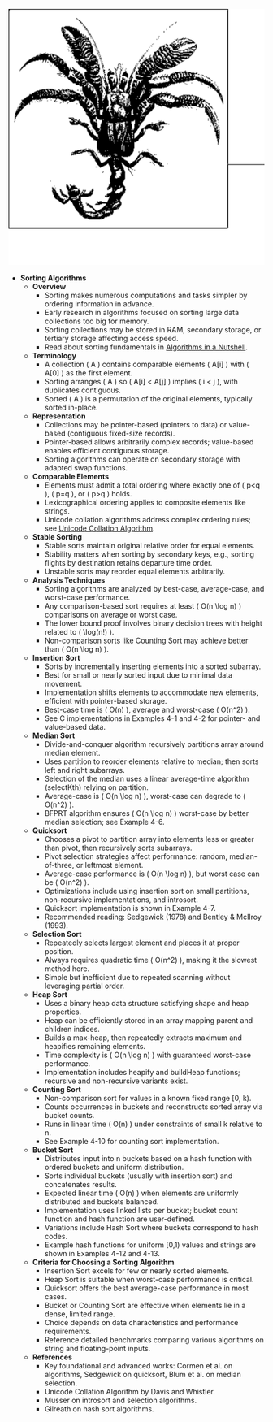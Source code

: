 ![AN-ch04-sorting](AN-ch04-sorting.best.png)

- **Sorting Algorithms**
  - **Overview**
    - Sorting makes numerous computations and tasks simpler by ordering information in advance.
    - Early research in algorithms focused on sorting large data collections too big for memory.
    - Sorting collections may be stored in RAM, secondary storage, or tertiary storage affecting access speed.
    - Read about sorting fundamentals in [Algorithms in a Nutshell](https://www.oreilly.com/library/view/algorithms-in-a/9780596516246/).
  - **Terminology**
    - A collection \( A \) contains comparable elements \( A[i] \) with \( A[0] \) as the first element.
    - Sorting arranges \( A \) so \( A[i] < A[j] \) implies \( i < j \), with duplicates contiguous.
    - Sorted \( A \) is a permutation of the original elements, typically sorted in-place.
  - **Representation**
    - Collections may be pointer-based (pointers to data) or value-based (contiguous fixed-size records).
    - Pointer-based allows arbitrarily complex records; value-based enables efficient contiguous storage.
    - Sorting algorithms can operate on secondary storage with adapted swap functions.
  - **Comparable Elements**
    - Elements must admit a total ordering where exactly one of \( p<q \), \( p=q \), or \( p>q \) holds.
    - Lexicographical ordering applies to composite elements like strings.
    - Unicode collation algorithms address complex ordering rules; see [Unicode Collation Algorithm](http://unicode.org/reports/tr10/).
  - **Stable Sorting**
    - Stable sorts maintain original relative order for equal elements.
    - Stability matters when sorting by secondary keys, e.g., sorting flights by destination retains departure time order.
    - Unstable sorts may reorder equal elements arbitrarily.
  - **Analysis Techniques**
    - Sorting algorithms are analyzed by best-case, average-case, and worst-case performance.
    - Any comparison-based sort requires at least \( O(n \log n) \) comparisons on average or worst case.
    - The lower bound proof involves binary decision trees with height related to \( \log(n!) \).
    - Non-comparison sorts like Counting Sort may achieve better than \( O(n \log n) \). 
  - **Insertion Sort**
    - Sorts by incrementally inserting elements into a sorted subarray.
    - Best for small or nearly sorted input due to minimal data movement.
    - Implementation shifts elements to accommodate new elements, efficient with pointer-based storage.
    - Best-case time is \( O(n) \), average and worst-case \( O(n^2) \).
    - See C implementations in Examples 4-1 and 4-2 for pointer- and value-based data.
  - **Median Sort**
    - Divide-and-conquer algorithm recursively partitions array around median element.
    - Uses partition to reorder elements relative to median; then sorts left and right subarrays.
    - Selection of the median uses a linear average-time algorithm (selectKth) relying on partition.
    - Average-case is \( O(n \log n) \), worst-case can degrade to \( O(n^2) \).
    - BFPRT algorithm ensures \( O(n \log n) \) worst-case by better median selection; see Example 4-6.
  - **Quicksort**
    - Chooses a pivot to partition array into elements less or greater than pivot, then recursively sorts subarrays.
    - Pivot selection strategies affect performance: random, median-of-three, or leftmost element.
    - Average-case performance is \( O(n \log n) \), but worst case can be \( O(n^2) \).
    - Optimizations include using insertion sort on small partitions, non-recursive implementations, and introsort.
    - Quicksort implementation is shown in Example 4-7.
    - Recommended reading: Sedgewick (1978) and Bentley & McIlroy (1993).
  - **Selection Sort**
    - Repeatedly selects largest element and places it at proper position.
    - Always requires quadratic time \( O(n^2) \), making it the slowest method here.
    - Simple but inefficient due to repeated scanning without leveraging partial order.
  - **Heap Sort**
    - Uses a binary heap data structure satisfying shape and heap properties.
    - Heap can be efficiently stored in an array mapping parent and children indices.
    - Builds a max-heap, then repeatedly extracts maximum and heapifies remaining elements.
    - Time complexity is \( O(n \log n) \) with guaranteed worst-case performance.
    - Implementation includes heapify and buildHeap functions; recursive and non-recursive variants exist.
  - **Counting Sort**
    - Non-comparison sort for values in a known fixed range [0, k).
    - Counts occurrences in buckets and reconstructs sorted array via bucket counts.
    - Runs in linear time \( O(n) \) under constraints of small k relative to n.
    - See Example 4-10 for counting sort implementation.
  - **Bucket Sort**
    - Distributes input into n buckets based on a hash function with ordered buckets and uniform distribution.
    - Sorts individual buckets (usually with insertion sort) and concatenates results.
    - Expected linear time \( O(n) \) when elements are uniformly distributed and buckets balanced.
    - Implementation uses linked lists per bucket; bucket count function and hash function are user-defined.
    - Variations include Hash Sort where buckets correspond to hash codes.
    - Example hash functions for uniform [0,1) values and strings are shown in Examples 4-12 and 4-13.
  - **Criteria for Choosing a Sorting Algorithm**
    - Insertion Sort excels for few or nearly sorted elements.
    - Heap Sort is suitable when worst-case performance is critical.
    - Quicksort offers the best average-case performance in most cases.
    - Bucket or Counting Sort are effective when elements lie in a dense, limited range.
    - Choice depends on data characteristics and performance requirements.
    - Reference detailed benchmarks comparing various algorithms on string and floating-point inputs.
  - **References**
    - Key foundational and advanced works: Cormen et al. on algorithms, Sedgewick on quicksort, Blum et al. on median selection.
    - Unicode Collation Algorithm by Davis and Whistler.
    - Musser on introsort and selection algorithms.
    - Gilreath on hash sort algorithms.
